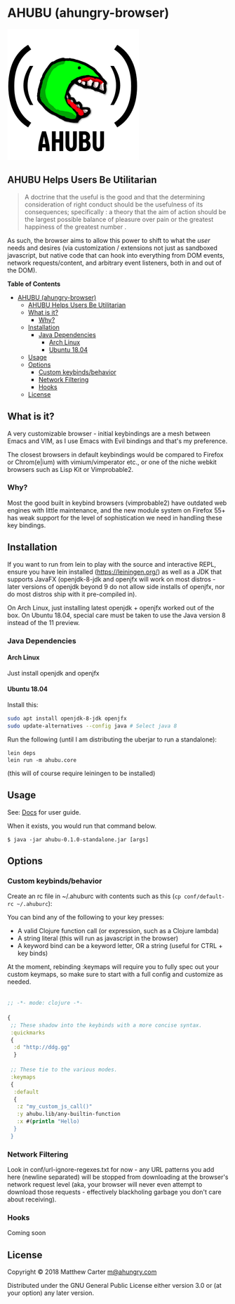 # AHUBU (ahungry-browser)

![ahubu](https://github.com/ahungry/ahubu/blob/master/ahubu.png)

## AHUBU Helps Users Be Utilitarian

> A doctrine that the useful is the good and that the determining
> consideration of right conduct should be the usefulness of its
> consequences; specifically : a theory that the aim of action should be
> the largest possible balance of pleasure over pain or the greatest
> happiness of the greatest number .

As such, the browser aims to allow this power to shift to what the
*user* needs and desires (via customization / extensions not just as
sandboxed javascript, but native code that can hook into everything
from DOM events, network requests/content, and arbitrary event
listeners, both in and out of the DOM).

<!-- markdown-toc start - Don't edit this section. Run M-x markdown-toc-refresh-toc -->
**Table of Contents**

- [AHUBU (ahungry-browser)](#ahubu-ahungry-browser)
    - [AHUBU Helps Users Be Utilitarian](#ahubu-helps-users-be-utilitarian)
    - [What is it?](#what-is-it)
        - [Why?](#why)
    - [Installation](#installation)
        - [Java Dependencies](#java-dependencies)
            - [Arch Linux](#arch-linux)
            - [Ubuntu 18.04](#ubuntu-1804)
    - [Usage](#usage)
    - [Options](#options)
        - [Custom keybinds/behavior](#custom-keybindsbehavior)
        - [Network Filtering](#network-filtering)
        - [Hooks](#hooks)
    - [License](#license)

<!-- markdown-toc end -->


## What is it?

A very customizable browser - initial keybindings are a mesh
between Emacs and VIM, as I use Emacs with Evil bindings and that's my
preference.

The closest browsers in default keybindings would be compared to
Firefox or Chrom(e|ium) with vimium/vimperator etc., or one of the
niche webkit browsers such as Lisp Kit or Vimprobable2.

### Why?

Most the good built in keybind browsers (vimprobable2) have outdated
web engines with little maintenance, and the new module system on
Firefox 55+ has weak support for the level of sophistication we need
in handling these key bindings.

## Installation

If you want to run from lein to play with the source and interactive REPL, ensure you have lein installed
(https://leiningen.org/) as well as a JDK that supports JavaFX
(openjdk-8-jdk and openjfx will work on most distros - later versions
of openjdk beyond 9 do not allow side installs of openjfx, nor do most
distros ship with it pre-compiled in).

On Arch Linux, just installing latest openjdk + openjfx worked out of
the box.  On Ubuntu 18.04, special care must be taken to use the Java
version 8 instead of the 11 preview.

### Java Dependencies

#### Arch Linux

Just install openjdk and openjfx

#### Ubuntu 18.04

Install this:

```sh
sudo apt install openjdk-8-jdk openjfx
sudo update-alternatives --config java # Select java 8
```

Run the following (until I am distributing the uberjar to run a standalone):

```
lein deps
lein run -m ahubu.core
```

(this will of course require leiningen to be installed)

## Usage

See: [Docs](docs/index.org "Docs") for user guide.

When it exists, you would run that command below.

    $ java -jar ahubu-0.1.0-standalone.jar [args]

## Options

### Custom keybinds/behavior

Create an rc file in ~/.ahuburc with contents such as this (`cp conf/default-rc ~/.ahuburc`):

You can bind any of the following to your key presses:

- A valid Clojure function call (or expression, such as a Clojure lambda)
- A string literal (this will run as javascript in the browser)
- A keyword bind can be a keyword letter, OR a string (useful for CTRL + key binds)

At the moment, rebinding :keymaps will require you to fully spec out your custom keymaps,
so make sure to start with a full config and customize as needed.

```clojure

;; -*- mode: clojure -*-

{
 ;; These shadow into the keybinds with a more concise syntax.
 :quickmarks
 {
  :d "http://ddg.gg"
  }

 ;; These tie to the various modes.
 :keymaps
 {
  :default
  {
   :z "my_custom_js_call()"
   :y ahubu.lib/any-builtin-function
   :x #(println "Hello)
  }
 }
```

### Network Filtering

Look in conf/url-ignore-regexes.txt for now - any URL patterns you add
here (newline separated) will be stopped from downloading at the
browser's network request level (aka, your browser will never even
attempt to download those requests - effectively blackholing garbage
you don't care about receiving).

### Hooks

Coming soon

## License

Copyright © 2018 Matthew Carter <m@ahungry.com>

Distributed under the GNU General Public License either version 3.0 or (at
your option) any later version.
